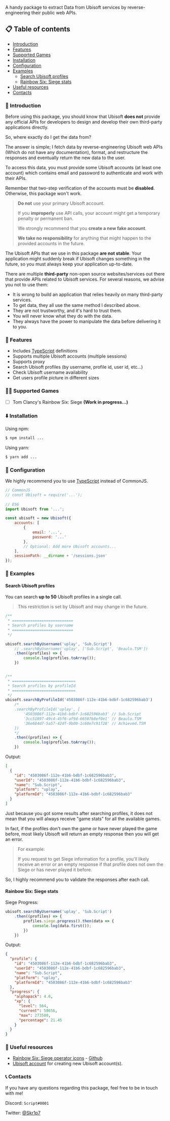 A handy package to extract Data from Ubisoft services by reverse-engineering their public web APIs.

## 📋 Table of contents
- [Introduction](#-introduction)
- [Features](#-features)
- [Supported Games](#-supported-games)
- [Installation](#️-installation)
- [Configuration](#-configuration)
- [Examples](#-examples)
    - [Search Ubisoft profiles](#search-ubisoft-profiles)
    - [Rainbow Six: Siege stats](#rainbow-six-siege-stats)
- [Useful resources](#-useful-resources)
- [Contacts](#-contacts)

### 📝 Introduction
Before using this package, you should know that Ubisoft **does not** provide any official APIs for developers to design and develop their own third-party applications directly.

So, where exactly do I get the data from?

The answer is simple; I fetch data by reverse-engineering Ubisoft web APIs (Which do not have any documentation), format, and restructure the responses and eventually return the new data to the user.

To access this data, you must provide some Ubisoft accounts (at least one account) which contains email and password to authenticate and work with their APIs.

Remember that two-step verification of the accounts must be **disabled**. Otherwise, this package won't work.

> **Do not** use your primary Ubisoft account.
> 
> If you **improperly** use API calls, your account might get a temporary penalty or permanent ban.
> 
> We strongly recommend that you **create a new fake account**.
> 
> **We take no responsibility** for anything that might happen to the provided accounts in the future.

The Ubisoft APIs that we use in this package **are not stable**. Your application might suddenly break if Ubisoft changes something in the future, so you must always keep your application up-to-date.

There are multiple **third-party** non-open source websites/services out there that provide APIs related to Ubisoft services. For several reasons, we advise you not to use them:
- It is wrong to build an application that relies heavily on many third-party services.
- To get data, they all use the same method I described above.
- They are not trustworthy, and it's hard to trust them.
- You will never know what they do with the data.
- They always have the power to manipulate the data before delivering it to you.


### 🚀 Features
- Includes [TypeScript](https://www.typescriptlang.org/) definitions
- Supports multiple Ubisoft accounts (multiple sessions)
- Supports proxy
- Search Ubisoft profiles (by username, profile id, user id, etc...)
- Check Ubisoft username availability
- Get users profile picture in different sizes


### 💪🏻 Supported Games
- [ ] Tom Clancy's Rainbow Six: Siege **(Work in progress...)**


### ⬇️ Installation
Using npm:
```bash
$ npm install ...
```

Using yarn:
```bash
$ yarn add ...
```

### 🔧 Configuration
We highly recommend you to use [TypeScript](https://www.typescriptlang.org/) instead of CommonJS.
```JavaScript
// CommonJS
// const Ubisoft = require('...');
 
// ES6
import Ubisoft from '...';

const ubisoft = new Ubisoft({
    accounts: [
        {
            email: '...',
            password: '...'
        },
        // Optional: Add more Ubisoft accounts...
    ],
    sessionPath: __dirname + '/sessions.json'
});
```

### 📖 Examples

#### Search Ubisoft profiles
You can search **up to 50** Ubisoft profiles in a single call.

> This restriction is set by Ubisoft and may change in the future.

```JavaScript
/**
 * ===========================
 * Search profiles by username
 * ===========================
 */

ubisoft.searchByUsername('uplay', 'Sub.Script')
    // .searchByUsername('uplay', ['Sub.Script', 'Beaulo.TSM'])
    .then((profiles) => {
        console.log(profiles.toArray());
    })


/**
 * ============================
 * Search profiles by profileId
 * ============================
 */
ubisoft.searchByProfileId('4503086f-112e-41b6-bdbf-1c682596bab3')
    /*
    .searchByProfileId('uplay', [
        '4503086f-112e-41b6-bdbf-1c682596bab3' // Sub.Script
        '3cc51897-49c4-45f6-af9d-66507b8ef0e1' // Beaulo.TSM
        '36e684d7-5a57-42df-9b00-1c60e7c91f28' // Achieved.TSM
    ])
    */
    .then((profiles) => {
        console.log(profiles.toArray());
    })
```
Output:
```JSON
[
  {
    "id": "4503086f-112e-41b6-bdbf-1c682596bab3",
    "userId": "4503086f-112e-41b6-bdbf-1c682596bab3",
    "name": "Sub.Script",
    "platform": "uplay",
    "platformId": "4503086f-112e-41b6-bdbf-1c682596bab3"
  }
]
```

Just because you got some results after searching profiles, it does not mean that you will always receive "game stats" for all the available games. 

In fact, if the profiles don't own the game or have never played the game before, most likely Ubisoft will return an empty response then you will get an error.

> For example:
> 
> If you request to get Siege information for a profile, you'll likely receive an error or an empty response if that profile does not own the Siege or has never played it before.

So, I highly recommend you to validate the responses after each call.


#### Rainbow Six: Siege stats

Siege Progress:
```JavaScript
ubisoft.searchByUsername('uplay', 'Sub.Script')
    .then((profiles) => {
        profiles.siege.progress().then(data => {
            console.log(data.first());
        })
    })
```
Output:
```JSON
{
  "profile": {
    "id": "4503086f-112e-41b6-bdbf-1c682596bab3",
    "userId": "4503086f-112e-41b6-bdbf-1c682596bab3",
    "name": "Sub.Script",
    "platform": "uplay",
    "platformId": "4503086f-112e-41b6-bdbf-1c682596bab3"
  },
  "progress": {
    "alphapack": 4.6,
    "xp": {
      "level": 564,
      "current": 58656,
      "max": 273500,
      "percentage": 21.45
    }
  }
}
```


### 🔗 Useful resources
- [Rainbow Six: Siege operator icons](https://r6operators.marcopixel.eu/) - [Github](https://github.com/marcopixel/r6operators)
- [Ubisoft account](https://account.ubisoft.com/) for creating new Ubisoft account(s).


### 📞 Contacts
If you have any questions regarding this package, feel free to be in touch with me!

Discord: `Script#0001`

Twitter: [@Skr1p7](https://twitter.com/intent/user?screen_name=Skr1p7)